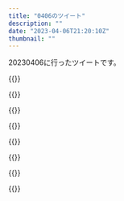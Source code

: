 ```yaml
---
title: "0406のツイート"
description: ""
date: "2023-04-06T21:20:10Z"
thumbnail: ""
---
```

20230406に行ったツイートです。
<!--more-->
{{<tweetlike text="学習することが罪なのか、似せさせることが罪なのか、その結果できる絵を出すことが罪なのかと、それを手動でやった場合との違いが具体的に何なのか" screenname="jme/k.h (@JME_KH)" url="https://twitter.com/JME_KH/status/1643749290693779457?ref_src=twsrc%5Etfw" date="April 5 2023">}}

{{<tweetlike text="逆転裁判6は週末の予定の移動時間にやれば終わるな\nいや、終わるから終わった後やることなくて困るな\n3DSのゲームは他に無いこともないけど今やる気は少ないし別のを持っていくか" screenname="jme/k.h (@JME_KH)" url="https://twitter.com/JME_KH/status/1643802994553802755?ref_src=twsrc%5Etfw" date="April 5 2023">}}

{{<tweetlike text="生成の1段階とか2段階目の画像、前出そうと思ったらNSFW判定で弾かれたんだよな\nAIはノイズ（モザイク）をそういう目で見てる" screenname="jme/k.h (@JME_KH)" url="https://twitter.com/JME_KH/status/1643811837455273984?ref_src=twsrc%5Etfw" date="April 5 2023">}}

{{<tweetlike text="北伐" screenname="jme/k.h (@JME_KH)" url="https://twitter.com/JME_KH/status/1643824647182635010?ref_src=twsrc%5Etfw" date="April 5 2023">}}

{{<tweetlike text="これはやっぱりカフェインで頭痛くなってるな" screenname="jme/k.h (@JME_KH)" url="https://twitter.com/JME_KH/status/1643843130972852225?ref_src=twsrc%5Etfw" date="April 6 2023">}}

{{<tweetlike text="自動彩色なんかも仕組み知らないけど多分イラストを学習したりした結果ああいうことができてるんだと思うけど、AIに抵抗ある人は使われ方がどのへんまでいくと抵抗感が生まれてくるのか多少気になるな。あとどういうところに抵抗があるのかか" screenname="jme/k.h (@JME_KH)" url="https://twitter.com/JME_KH/status/1643885932851101696?ref_src=twsrc%5Etfw" date="April 6 2023">}}

{{<tweetlike text="七冠来るか" screenname="jme/k.h (@JME_KH)" url="https://twitter.com/JME_KH/status/1643971626567102469?ref_src=twsrc%5Etfw" date="April 6 2023">}}

{{<tweetlike text="羽生と同じタイトルとすると王座を取ってないか\n別にどれが取りやすいとかは極端には無いだろうけど" screenname="jme/k.h (@JME_KH)" url="https://twitter.com/JME_KH/status/1643973314443087873?ref_src=twsrc%5Etfw" date="April 6 2023">}}

